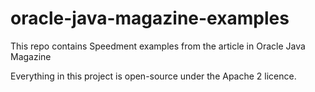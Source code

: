 # oracle-java-magazine-examples
This repo contains Speedment examples from the article in Oracle Java Magazine



Everything in this project is open-source under the Apache 2 licence.
